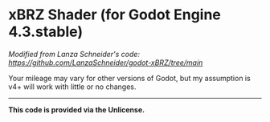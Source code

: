 # xBRZ Shader (for Godot Engine 4.3.stable)

*Modified from Lanza Schneider's code: https://github.com/LanzaSchneider/godot-xBRZ/tree/main*

Your mileage may vary for other versions of Godot, but my assumption is v4+ will work with little or no changes.

---

**This code is provided via the Unlicense.**
